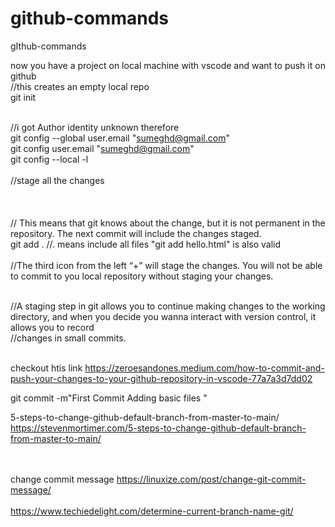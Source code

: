 # github-commands
gIthub-commands

now you have a project on local machine with vscode and want to push it on github <br>
//this creates an empty local repo<br>
git init <br><br>


//i got Author identity unknown therefore <br>
git config --global user.email "sumeghd@gmail.com" <br>
git config user.email "sumeghd@gmail.com" <br>
git config --local -l<br>
<br>
//stage all the changes <br><br><br><br>
// This means that git knows about the change, but it is not permanent in the repository. The next commit will include the changes staged.<br> 
git add . //. means include all files "git add hello.html" is also valid<br><br>
//The third icon from the left “+” will stage the changes. You will not be able to commit to you local repository without staging your changes.<br><br>

//A staging step in git allows you to continue making changes to the working directory, and when you decide you wanna interact with version control, it allows you to record <br>//changes in small commits.<br><br>

checkout htis link https://zeroesandones.medium.com/how-to-commit-and-push-your-changes-to-your-github-repository-in-vscode-77a7a3d7dd02

git commit -m"First Commit Adding basic files "

5-steps-to-change-github-default-branch-from-master-to-main/
https://stevenmortimer.com/5-steps-to-change-github-default-branch-from-master-to-main/

<br><br>
change commit message 
https://linuxize.com/post/change-git-commit-message/
<br><br>
https://www.techiedelight.com/determine-current-branch-name-git/
